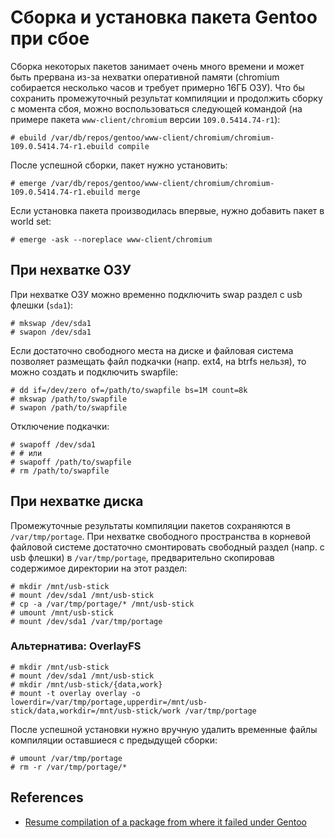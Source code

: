 # Сборка и установка пакета Gentoo при сбое

Сборка некоторых пакетов занимает очень много времени и может быть прервана из-за нехватки оперативной памяти (chromium собирается несколько часов и требует примерно 16ГБ ОЗУ). Что бы сохранить промежуточный результат компиляции и продолжить сборку с момента сбоя, можно воспользоваться следующей командой (на примере пакета `www-client/chromium` версии `109.0.5414.74-r1`):
```console
# ebuild /var/db/repos/gentoo/www-client/chromium/chromium-109.0.5414.74-r1.ebuild compile
```

После успешной сборки, пакет нужно установить:
```console
# emerge /var/db/repos/gentoo/www-client/chromium/chromium-109.0.5414.74-r1.ebuild merge
```

Если установка пакета производилась впервые, нужно добавить пакет в world set:
```console
# emerge -ask --noreplace www-client/chromium
```


## При нехватке ОЗУ

При нехватке ОЗУ можно временно подключить swap раздел с usb флешки (`sda1`):
```console
# mkswap /dev/sda1
# swapon /dev/sda1
```

Если достаточно свободного места на диске и файловая система позволяет размещать файл подкачки (напр. ext4, на btrfs нельзя), то можно создать и подключить swapfile:
```console
# dd if=/dev/zero of=/path/to/swapfile bs=1M count=8k
# mkswap /path/to/swapfile
# swapon /path/to/swapfile
```

Отключение подкачки:
```console
# swapoff /dev/sda1
# # или
# swapoff /path/to/swapfile
# rm /path/to/swapfile
```


## При нехватке диска

Промежуточные результаты компиляции пакетов сохраняются в `/var/tmp/portage`. При нехватке свободного пространства в корневой файловой системе достаточно смонтировать свободный раздел (напр. c usb флешки) в `/var/tmp/portage`, предварительно скопировав содержимое директории на этот раздел:
```console
# mkdir /mnt/usb-stick
# mount /dev/sda1 /mnt/usb-stick
# cp -a /var/tmp/portage/* /mnt/usb-stick
# umount /mnt/usb-stick
# mount /dev/sda1 /var/tmp/portage
```

### Альтернатива: OverlayFS

```console
# mkdir /mnt/usb-stick
# mount /dev/sda1 /mnt/usb-stick
# mkdir /mnt/usb-stick/{data,work}
# mount -t overlay overlay -o lowerdir=/var/tmp/portage,upperdir=/mnt/usb-stick/data,workdir=/mnt/usb-stick/work /var/tmp/portage
```

После успешной установки нужно вручную удалить временные файлы компиляции оставшиеся с предыдущей сборки:
```console
# umount /var/tmp/portage
# rm -r /var/tmp/portage/*
```


## References

- [Resume compilation of a package from where it failed under Gentoo](https://ahelpme.com/linux/gentoo/resume-compilation-of-a-package-from-where-it-failed-under-gentoo/)
